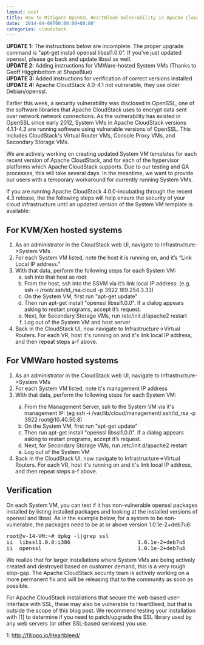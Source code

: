 ```yaml
---
layout: post
title: How to Mitigate OpenSSL HeartBleed Vulnerability in Apache CloudStack
date: '2014-04-09T00:00:00+00:00'
categories: cloudstack
---
```

<b>UPDATE 1:</b> The instructions below are incomplete. The proper upgrade command is "apt-get install openssl libssl1.0.0". If you've just updated openssl, please go back and update libssl as well.<br>
<b>UPDATE 2:</b> Adding instructions for VMWare-hosted System VMs (Thanks to Geoff Higginbottom at ShapeBlue)</b><br>
<b>UPDATE 3:</b> Added instructions for verification of correct versions installed<br>
<b>UPDATE 4:</b> Apache CloudStack 4.0-4.1 not vulnerable, they use older Debian/openssl.<br>

<p>Earlier this week, a security vulnerability was disclosed in OpenSSL, one of the software libraries that Apache CloudStack uses to encrypt data sent over network network connections. As the vulnerability has existed in OpenSSL since early 2012, System VMs in Apache CloudStack versions 4.1.1-4.3 are running software using vulnerable versions of OpenSSL. This includes CloudStack's Virtual Router VMs, Console Proxy VMs, and Secondary Storage VMs.</p>

<p>We are actively working on creating updated System VM templates for each recent version of Apache CloudStack, and for each of the hypervisor platforms which Apache CloudStack supports. Due to our testing and QA processes, this will take several days. In the meantime, we want to provide our users with a temporary workaround for currently running System VMs.</p>

<p>If you are running Apache CloudStack 4.0.0-incubating through the recent 4.3 release, the the following steps will help ensure the security of your cloud infrastructure until an updated version of the System VM template is available:</p>

<h2> For KVM/Xen hosted systems</h2>
<ol>
<li> As an administrator in the CloudStack web UI, navigate to Infrastructure->System VMs</li>
<li> For each System VM listed, note the host it is running on, and it’s “Link Local IP address."</li>
<li> With that data, perform the following steps for each System VM:
<ol type="a">
<li> ssh into that host as root</li>
<li> From the host, ssh into the SSVM via it’s link local IP address: (e.g. ssh -i /root/.ssh/id_rsa.cloud -p 3922 169.254.3.33)</li>
<li> On the System VM, first run "apt-get update"</li>
<li> Then run apt-get install "openssl libssl1.0.0". If a dialog appears asking to restart programs, accept it’s request.</li>
<li> Next, for Secondary Storage VMs, run /etc/init.d/apache2 restart</li>
<li> Log out of the System VM and host server</li>
</ol>
</li>
<li>Back in the CloudStack UI, now navigate to Infrastructure->Virtual Routers. For each VR, host it's running on and it's link local IP address, and then repeat steps a-f above.</li>
</ol>

<h2> For VMWare hosted systems</h2>
<ol>
<li> As an administrator in the CloudStack web UI, navigate to Infrastructure->System VMs</li>
<li> For each System VM listed, note it's management IP address</li>
<li> With that data, perform the following steps for each System VM:</li>
<ol type="a">
<li> From the Management Server, ssh to the System VM via it's management IP: (eg ssh -i /var/lib/cloud/management/.ssh/id_rsa -p 3922 root@10.40.50.8)</li>
<li> On the System VM, first run "apt-get update"</li>
<li> Then run apt-get install "openssl libssl1.0.0". If a dialog appears asking to restart programs, accept it’s request.</li>
<li> Next, for Secondary Storage VMs, run /etc/init.d/apache2 restart</li>
<li> Log out of the System VM</li>
</ol>
</li>
<li>Back in the CloudStack UI, now navigate to Infrastructure->Virtual Routers. For each VR, host it's running on and it's link local IP address, and then repeat steps a-f above.</li>
</ol>

<h2>Verification</h2>

<p>On each System VM, you can test if it has non-vulnerable openssl packages installed by listing installed packages and looking at the installed versions of openssl and libssl. As in the example below, for a system to be non-vulnerable, the packages need to be at or above version 1.0.1e-2+deb7u6:</p>
<pre>
root@v-14-VM:~# dpkg -l|grep ssl
ii  libssl1.0.0:i386                     1.0.1e-2+deb7u6                  i386         SSL shared libraries
ii  openssl                              1.0.1e-2+deb7u6                  i386         Secure Socket Layer (SSL) binary and related cryptographic tools
</pre>

<p>We realize that for larger installations where System VMs are being actively created and destroyed based on customer demand, this is a very rough stop-gap. The Apache CloudStack security team is actively working on a more permanent fix and will be releasing that to the community as soon as possible.</p>

<p>For Apache CloudStack installations that secure the web-based user-interface with SSL, these may also be vulnerable to HeartBleed, but that is outside the scope of this blog post. We recommend testing your installation with [1] to determine if you need to patch/upgrade the SSL library used by any web servers (or other SSL-based services) you use.</p>

1: <a target="_new" href="http://filippo.io/Heartbleed/">http://filippo.io/Heartbleed/</a>
